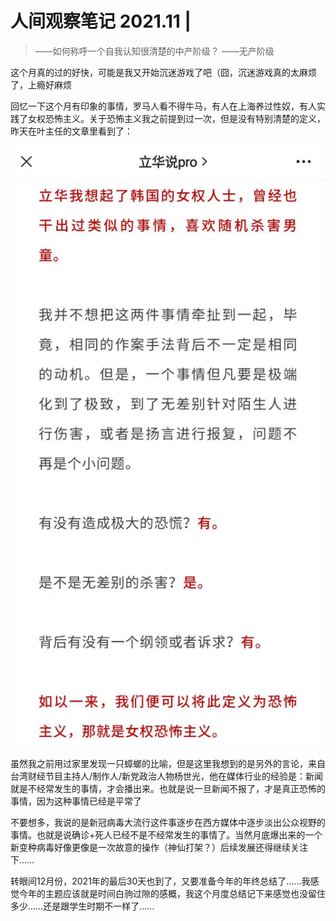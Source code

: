 # 人间观察笔记 2021.11 | 

> ——如何称呼一个自我认知很清楚的中产阶级？
> ——无产阶级

这个月真的过的好快，可能是我又开始沉迷游戏了吧（囧，沉迷游戏真的太麻烦了，上瘾好麻烦

回忆一下这个月有印象的事情，罗马人看不得牛马，有人在上海养过性奴，有人实践了女权恐怖主义。关于恐怖主义我之前提到过一次，但是没有特别清楚的定义，昨天在叶主任的文章里看到了：

![恐怖主义](../img/11_terrorism.jpg)

虽然我之前用过家里发现一只蟑螂的比喻，但是这里我想到的是另外的言论，来自台湾财经节目主持人/制作人/新党政治人物杨世光，他在媒体行业的经验是：新闻就是不经常发生的事情，才会播出来。也就是说一旦新闻不报了，才是真正恐怖的事情，因为这种事情已经是平常了

不要想多，我说的是新冠病毒大流行这件事逐步在西方媒体中逐步淡出公众视野的事情。也就是说确诊+死人已经不是不经常发生的事情了。当然月底爆出来的一个新变种病毒好像更像是一次故意的操作（神仙打架？）后续发展还得继续关注下……

转眼间12月份，2021年的最后30天也到了，又要准备今年的年终总结了……我感觉今年的主题应该就是时间白驹过隙的感概，我这个月度总结记下来感觉也没留住多少……还是跟学生时期不一样了……

